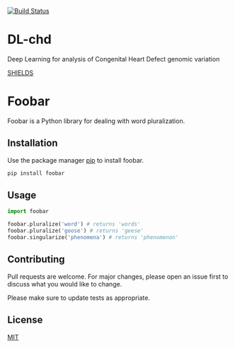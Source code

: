 [![Build Status](https://travis-ci.org/benstear/DL-chd.svg?branch=master)](https://travis-ci.org/benstear/DL-chd.svg?branch=master)

# DL-chd
Deep Learning for analysis of Congenital Heart Defect genomic variation

[SHIELDS](https://shields.io/#/)



# Foobar

Foobar is a Python library for dealing with word pluralization.

## Installation

Use the package manager [pip](https://pip.pypa.io/en/stable/) to install foobar.

```bash
pip install foobar
```

## Usage

```python
import foobar

foobar.pluralize('word') # returns 'words'
foobar.pluralize('goose') # returns 'geese'
foobar.singularize('phenomena') # returns 'phenomenon'
```

## Contributing
Pull requests are welcome. For major changes, please open an issue first to discuss what you would like to change.

Please make sure to update tests as appropriate.

## License
[MIT](https://choosealicense.com/licenses/mit/)
